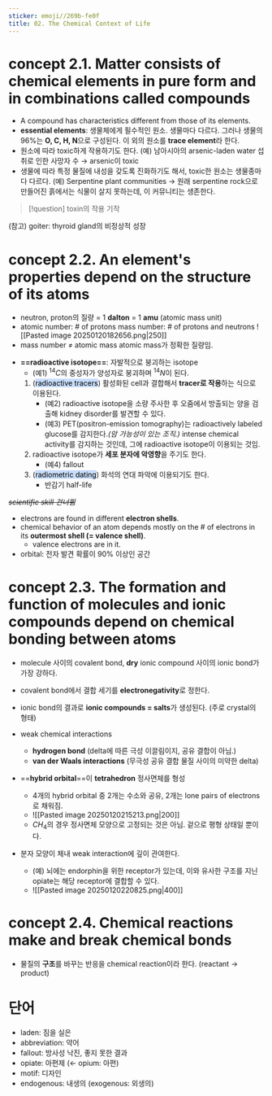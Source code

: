 ```yaml
---
sticker: emoji//269b-fe0f
title: 02. The Chemical Context of Life
---
```


<div style="page-break-after: always;"></div>

# concept 2.1. Matter consists of chemical elements in pure form and in combinations called compounds
* A compound has characteristics different from those of its elements.
* **essential elements**: 생물체에게 필수적인 원소. 생물마다 다르다.
  그러나 생물의 96%는 **O, C, H, N**으로 구성된다. 이 외의 원소를 **trace element**라 한다.
* 원소에 따라 toxic하게 작용하기도 한다.
  (예) 남아시아의 arsenic-laden water 섭취로 인한 사망자 수 → arsenic이 toxic
* 생물에 따라 특정 물질에 내성을 갖도록 진화하기도 해서, toxic한 원소는 생물종마다 다르다.
  (예) Serpentine plant communities
	  → 원래 serpentine rock으로 만들어진 흙에서는 식물이 살지 못하는데, 이 커뮤니티는 생존한다.

> [!question]
> toxin의 작용 기작

(참고) goiter: thyroid gland의 비정상적 성장

# concept 2.2. An element's properties depend on the structure of its atoms
- neutron, proton의 질량 = 1 **dalton** = 1 **amu** (atomic mass unit)
- atomic number: # of protons
  mass number: # of protons and neutrons
  ![[Pasted image 20250120182656.png|250]]
- mass number ≠ atomic mass
  atomic mass가 정확한 질량임.
  
* **==radioactive isotope==**: 자발적으로 붕괴하는 isotope
	* (예1) $^{14}C$의 중성자가 양성자로 붕괴하며 $^{14}N$이 된다.
	1. (<mark style="background: #ADCCFFA6;">radioactive tracers</mark>) 활성화된 cell과 결합해서 **tracer로 작용**하는 식으로 이용된다.
		* (예2) radioactive isotope을 소량 주사한 후 오줌에서 방출되는 양을 검출해 kidney disorder를 발견할 수 있다.
		* (예3) PET(positron-emission tomography)는 radioactively labeled glucose를 감지한다.*(암 가능성이 있는 조직.)* 
		  intense chemical activity를 감지하는 것인데, 그에 radioactive isotope이 이용되는 것임.
	2. radioactive isotope가 **세포 분자에 악영향**을 주기도 한다.
		* (예4) fallout
	3. (<mark style="background: #ADCCFFA6;">radiometric dating</mark>) 화석의 연대 파악에 이용되기도 한다.
		* 반감기 half-life

~~*scientific skill 건너뜀*~~

* electrons are found in different **electron shells**.
* chemical behavior of an atom depends mostly on the # of electrons in its **outermost shell (= valence shell)**.
	* valence electrons are in it.
* orbital: 전자 발견 확률이 90% 이상인 공간

# concept 2.3. The formation and function of molecules and ionic compounds depend on chemical bonding between atoms
- molecule 사이의 covalent bond, **dry** ionic compound 사이의 ionic bond가 가장 강하다.
- covalent bond에서 결합 세기를 **electronegativity**로 정한다.
- ionic bond의 결과로 **ionic compounds = salts**가 생성된다. (주로 crystal의 형태)

- weak chemical interactions
	- **hydrogen bond** (delta에 따른 극성 이끌림이지, 공유 결합이 아님.)
	- **van der Waals interactions** (무극성 공유 결합 물질 사이의 미약한 delta)

- ==**hybrid orbital**==이 **tetrahedron** 정사면체를 형성
	- 4개의 hybrid orbital 중 2개는 수소와 공유, 2개는 lone pairs of electrons로 채워짐.
	- ![[Pasted image 20250120215213.png|200]]
	- $CH_{4}$의 경우 정사면체 모양으로 고정되는 것은 아님. 겉으로 평형 상태일 뿐이다.

 - 분자 모양이 체내 weak interaction에 깊이 관여한다.
	 - (예) 뇌에는 endorphin을 위한 receptor가 있는데, 이와 유사한 구조를 지닌 opiate는 해당 receptor에 결합할 수 있다.
	 - ![[Pasted image 20250120220825.png|400]]

# concept 2.4. Chemical reactions make and break chemical bonds
- 물질의 **구조**를 바꾸는 반응을 chemical reaction이라 한다. (reactant → product)

# 단어
- laden: 짐을 실은
- abbreviation: 약어
- fallout: 방사성 낙진, 좋지 못한 결과
- opiate: 아편제 (← opium: 아편)
- motif: 디자인
- endogenous: 내생의 (exogenous: 외생의)



<div style="page-break-after: always;"></div>
